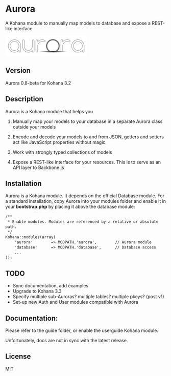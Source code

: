 Aurora
======

A Kohana module to manually map models to database and expose a REST-like interface

![Aurora](aurora.png?raw=true)

Version
--------
Aurora 0.8-beta for Kohana 3.2


Description
------------

Aurora is a Kohana module that helps you

1.  Manually map your models to your database in a separate Aurora class outside
	your models

2.  Encode and decode your models to and from JSON, getters and setters act like
	JavaScript properties without magic.

3.  Work with strongly typed collections of models

4.  Expose a REST-like interface for your resources. This is to serve as an API
	layer to Backbone.js

Installation
------------

Aurora is a Kohana module. It depends on the official Database module.
For a standard installation, copy Aurora into your modules folder and enable it
in your **bootstrap.php** by placing it above the database module:

	/**
	 * Enable modules. Modules are referenced by a relative or absolute path.
	 */
	Kohana::modules(array(
		'aurora'		=> MODPATH.'aurora',		// Aurora module
		'database'		=> MODPATH.'database',		// Database access
		...
	));

TODO
-----

  - Sync documentation, add examples
  - Upgrade to Kohana 3.3
  - Specify multiple sub-Auroras? multiple tables? multiple pkeys? (post v1)
  - Set-up new Auth and User modules compatible with Aurora

Documentation:
---------------

Please refer to the guide folder, or enable the userguide Kohana module.

Unfortunately, docs are not in sync with the latest release.


License
--------

MIT
